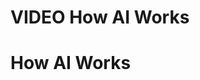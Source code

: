 


# VIDEO How AI Works

# How AI Works

<!-- ## Motivation -->


<!-- ## Target Audience   -->

<!-- The course is intended for ... -->

<!-- ## Curriculum   -->

<!-- The course covers... -->
